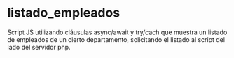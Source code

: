 # listado_empleados
Script JS utilizando cláusulas async/await y try/cach que muestra un listado de empleados de un cierto departamento, solicitando el listado al script del lado del servidor php.

